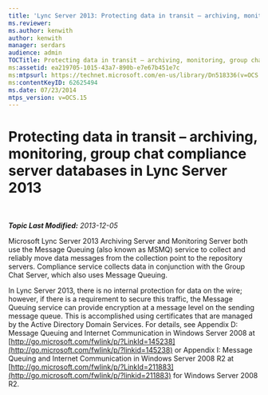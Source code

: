 ```yaml
---
title: 'Lync Server 2013: Protecting data in transit – archiving, monitoring, group chat compliance server databases'
ms.reviewer: 
ms.author: kenwith
author: kenwith
manager: serdars
audience: admin
TOCTitle: Protecting data in transit – archiving, monitoring, group chat compliance server databases in Lync Server 2013
ms:assetid: ea219705-1015-43a7-890b-e7e67b451e7c
ms:mtpsurl: https://technet.microsoft.com/en-us/library/Dn518336(v=OCS.15)
ms:contentKeyID: 62625494
ms.date: 07/23/2014
mtps_version: v=OCS.15
---
```


<div data-xmlns="http://www.w3.org/1999/xhtml">

<div class="topic" data-xmlns="http://www.w3.org/1999/xhtml" data-msxsl="urn:schemas-microsoft-com:xslt" data-cs="http://msdn.microsoft.com/en-us/">

<div data-asp="http://msdn2.microsoft.com/asp">

# Protecting data in transit – archiving, monitoring, group chat compliance server databases in Lync Server 2013

</div>

<div id="mainSection">

<div id="mainBody">

<span> </span>

_**Topic Last Modified:** 2013-12-05_

Microsoft Lync Server 2013 Archiving Server and Monitoring Server both use the Message Queuing (also known as MSMQ) service to collect and reliably move data messages from the collection point to the repository servers. Compliance service collects data in conjunction with the Group Chat Server, which also uses Message Queuing.

In Lync Server 2013, there is no internal protection for data on the wire; however, if there is a requirement to secure this traffic, the Message Queuing service can provide encryption at a message level on the sending message queue. This is accomplished using certificates that are managed by the Active Directory Domain Services. For details, see Appendix D: Message Queuing and Internet Communication in Windows Server 2008 at [http://go.microsoft.com/fwlink/p/?LinkId=145238](http://go.microsoft.com/fwlink/p/?linkid=145238) or Appendix I: Message Queuing and Internet Communication in Windows Server 2008 R2 at [http://go.microsoft.com/fwlink/p/?LinkId=211883](http://go.microsoft.com/fwlink/p/?linkid=211883) for Windows Server 2008 R2.

</div>

<span> </span>

</div>

</div>

</div>


